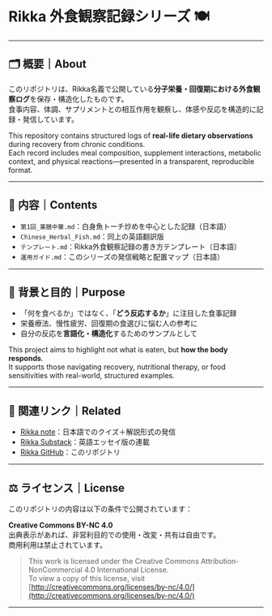 
# Rikka 外食観察記録シリーズ 🍽

---

## 🗂 概要｜About

このリポジトリは、Rikka名義で公開している**分子栄養・回復期における外食観察ログ**を保存・構造化したものです。  
食事内容、体調、サプリメントとの相互作用を観察し、体感や反応を構造的に記録・発信しています。

This repository contains structured logs of **real-life dietary observations** during recovery from chronic conditions.  
Each record includes meal composition, supplement interactions, metabolic context, and physical reactions—presented in a transparent, reproducible format.

---

## 📁 内容｜Contents

- `第1回_薬膳中華.md`：白身魚トーチ炒めを中心とした記録（日本語）
- `Chinese_Herbal_Fish.md`：同上の英語翻訳版
- `テンプレート.md`：Rikka外食観察記録の書き方テンプレート（日本語）
- `運用ガイド.md`：このシリーズの発信戦略と配置マップ（日本語）

---

## 📌 背景と目的｜Purpose

- 「何を食べるか」ではなく、「**どう反応するか**」に注目した食事記録
- 栄養療法、慢性疲労、回復期の食選びに悩む人の参考に
- 自分の反応を**言語化・構造化**するためのサンプルとして

This project aims to highlight not what is eaten, but **how the body responds**.  
It supports those navigating recovery, nutritional therapy, or food sensitivities with real-world, structured examples.

---

## 🔗 関連リンク｜Related

- [Rikka note](https://note.com/your_link_here)：日本語でのクイズ＋解説形式の発信
- [Rikka Substack](https://substack.com/@your_link_here)：英語エッセイ版の連載
- [Rikka GitHub](https://github.com/your_username_here)：このリポジトリ

---

## ⚖️ ライセンス｜License

このリポジトリの内容は以下の条件で公開されています：

**Creative Commons BY-NC 4.0**  
出典表示があれば、非営利目的での使用・改変・共有は自由です。  
商用利用は禁止されています。

> This work is licensed under the Creative Commons Attribution-NonCommercial 4.0 International License.  
> To view a copy of this license, visit [http://creativecommons.org/licenses/by-nc/4.0/](http://creativecommons.org/licenses/by-nc/4.0/)

---
